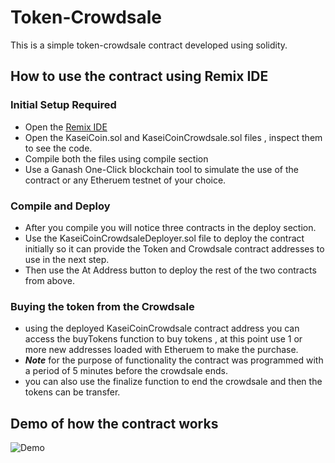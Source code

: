 # Token-Crowdsale

This is a simple token-crowdsale contract developed using solidity.

## How to use the contract using Remix IDE

### Initial Setup Required
- Open the [Remix IDE](https://remix.ethereum.org/)
- Open the KaseiCoin.sol and KaseiCoinCrowdsale.sol files , inspect them to see the code. 
- Compile both the files using compile section  
- Use a Ganash One-Click blockchain tool to simulate the use of the contract or any Etheruem testnet of your choice.

### Compile and Deploy 
- After you compile you will notice three contracts in the deploy section.
- Use the KaseiCoinCrowdsaleDeployer.sol file to deploy the contract initially so it can provide the Token and Crowdsale contract addresses to use in the next step.
- Then use the At Address button to deploy the rest of the two contracts from above.

### Buying the token from the Crowdsale
- using the deployed KaseiCoinCrowdsale contract address you can access the buyTokens function to buy tokens , at this point use 1 or more new addresses loaded with Etheruem to make the purchase.
- ***Note*** for the purpose of functionality the contract was programmed with a period of 5 minutes before the crowdsale ends.
- you can also use the finalize function to end the crowdsale and then the tokens can be transfer.

## Demo of how the contract works
![Demo](Results/Contract_Demo.gif)